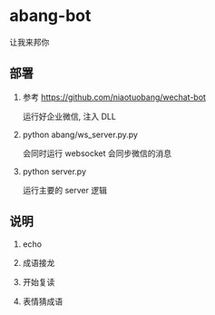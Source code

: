 # abang-bot

让我来邦你

## 部署

1. 参考 https://github.com/niaotuobang/wechat-bot

    运行好企业微信, 注入 DLL


2. python abang/ws_server.py.py

    会同时运行 websocket 会同步微信的消息


3. python server.py

    运行主要的 server 逻辑



## 说明


1. echo

2. 成语接龙

3. 开始复读

4. 表情猜成语
